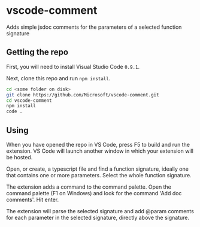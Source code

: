 # vscode-comment
Adds simple jsdoc comments for the parameters of a selected function signature

## Getting the repo

First, you will need to install Visual Studio Code `0.9.1`.  

Next, clone this repo and run `npm install`.

```bash
cd <some folder on disk>
git clone https://github.com/Microsoft/vscode-comment.git
cd vscode-comment
npm install
code .
```

## Using

When you have opened the repo in VS Code, press F5 to build and run the extension. VS Code will launch another window in which your extension will be hosted.

Open, or create, a typescript file and find a function signature, ideally one that contains one or more parameters. Select the whole function signature.

The extension adds a command to the command palette. Open the command palette (F1 on Windows) and look for the command 'Add doc comments'. Hit enter.

The extension will parse the selected signature and add @param comments for each parameter in the selected signature, directly above the signature.
